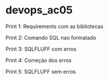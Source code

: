 # devops_ac05  
Print 1: Requirements com as bibliotecas  

Print 2: Comando SQL nao formatado 

Print 3: SQLFLUFF com erros  

Print 4: Correção dos erros  

Print 5: SQLFLUFF sem erros  
 

